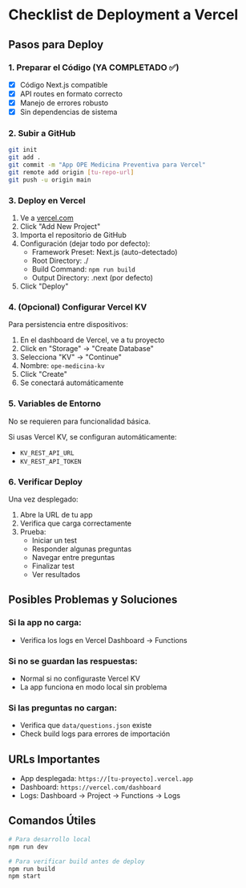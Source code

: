 # Checklist de Deployment a Vercel

## Pasos para Deploy

### 1. Preparar el Código (YA COMPLETADO ✅)
- [x] Código Next.js compatible
- [x] API routes en formato correcto
- [x] Manejo de errores robusto
- [x] Sin dependencias de sistema

### 2. Subir a GitHub
```bash
git init
git add .
git commit -m "App OPE Medicina Preventiva para Vercel"
git remote add origin [tu-repo-url]
git push -u origin main
```

### 3. Deploy en Vercel

1. Ve a [vercel.com](https://vercel.com)
2. Click "Add New Project"
3. Importa el repositorio de GitHub
4. Configuración (dejar todo por defecto):
   - Framework Preset: Next.js (auto-detectado)
   - Root Directory: ./
   - Build Command: `npm run build`
   - Output Directory: .next (por defecto)
5. Click "Deploy"

### 4. (Opcional) Configurar Vercel KV

Para persistencia entre dispositivos:

1. En el dashboard de Vercel, ve a tu proyecto
2. Click en "Storage" → "Create Database"
3. Selecciona "KV" → "Continue"
4. Nombre: `ope-medicina-kv`
5. Click "Create"
6. Se conectará automáticamente

### 5. Variables de Entorno

No se requieren para funcionalidad básica.

Si usas Vercel KV, se configuran automáticamente:
- `KV_REST_API_URL`
- `KV_REST_API_TOKEN`

### 6. Verificar Deploy

Una vez desplegado:
1. Abre la URL de tu app
2. Verifica que carga correctamente
3. Prueba:
   - Iniciar un test
   - Responder algunas preguntas
   - Navegar entre preguntas
   - Finalizar test
   - Ver resultados

## Posibles Problemas y Soluciones

### Si la app no carga:
- Verifica los logs en Vercel Dashboard → Functions

### Si no se guardan las respuestas:
- Normal si no configuraste Vercel KV
- La app funciona en modo local sin problema

### Si las preguntas no cargan:
- Verifica que `data/questions.json` existe
- Check build logs para errores de importación

## URLs Importantes

- App desplegada: `https://[tu-proyecto].vercel.app`
- Dashboard: `https://vercel.com/dashboard`
- Logs: Dashboard → Project → Functions → Logs

## Comandos Útiles

```bash
# Para desarrollo local
npm run dev

# Para verificar build antes de deploy
npm run build
npm start
```